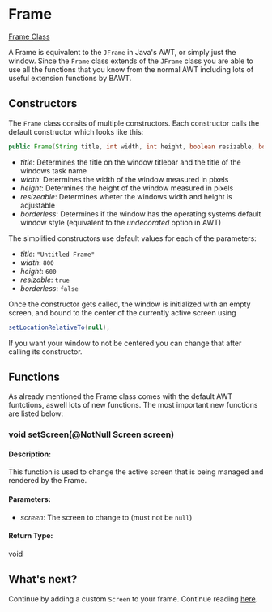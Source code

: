 # Frame 
[Frame Class](..\src\de\hallorebux\bawt\Frame.java)

A Frame is equivalent to the `JFrame` in Java's AWT, or simply just the window. Since the `Frame` class extends of the `JFrame` class you are able to use all the functions that you know from the normal AWT including lots of useful extension functions by BAWT.

## Constructors

The `Frame` class consits of multiple constructors. Each constructor calls the default constructor which  looks like this:

```java
public Frame(String title, int width, int height, boolean resizable, boolean borderless) {...}
```

- *title*: Determines the title on the window titlebar and the title of the windows task name
- *width*: Determines the width of the window measured in pixels
- *height*: Determines the height of the window measured in pixels
- *resizeable*: Determines wheter the windows width and height is adjustable
- *borderless*: Determines if the window has the operating systems default window style (equivalent to the *undecorated* option in AWT)

The simplified constructors use default values for each of the parameters:
- *title*: `"Untitled Frame"`
- *width*: `800`
- *height*: `600`
- *resizable*: `true`
- *borderless*: `false`

Once the constructor gets called, the window is initialized with an empty screen, and bound to the center of the currently active screen using
```java
setLocationRelativeTo(null);
```
If you want your window to not be centered you can change that after calling its constructor.

## Functions

As already mentioned the Frame class comes with the default AWT funtctions, aswell lots of new functions. The most important new functions are listed below:

### void setScreen(@NotNull Screen screen)

#### Description:

This function is used to change the active screen that is being managed and rendered by the Frame.

#### Parameters:

- *screen*: The screen to change to (must not be `null`)

#### Return Type:

void

## What's next?

Continue by adding a custom `Screen` to your frame. Continue reading [here](screens.md).